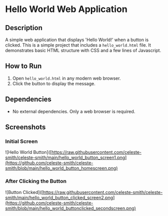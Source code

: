 # Hello World Web Application

## Description
A simple web application that displays 'Hello World!' when a button is clicked. This is a simple project that includes a `hello_world.html` file. It demonstrates basic HTML structure with CSS and a few lines of Javascript.

## How to Run
1. Open `hello_world.html` in any modern web browser.
2. Click the button to display the message.

## Dependencies
- No external dependencies. Only a web browser is required.

## Screenshots

### Initial Screen
![Hello World Button]([https://raw.githubusercontent.com/celeste-smith/celeste-smith/main/hello_world_button_screen1.png](https://github.com/celeste-smith/celeste-smith/blob/main/hello_world_button_homescreen.png)

### After Clicking the Button
![Button Clicked]([https://raw.githubusercontent.com/celeste-smith/celeste-smith/main/hello_world_button_clicked_screen2.png](https://github.com/celeste-smith/celeste-smith/blob/main/hello_world_buttonclicked_secondscreen.png)

